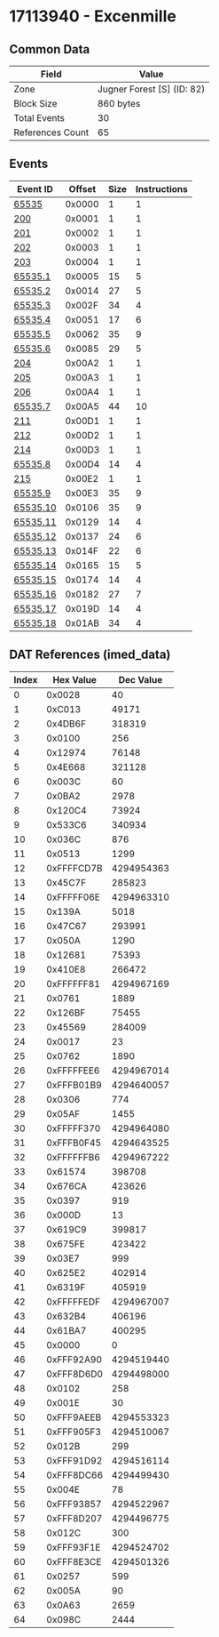 # 17113940 - Excenmille

## Common Data

| Field            | Value                      |
|------------------|----------------------------|
| Zone             | Jugner Forest [S] (ID: 82) |
| Block Size       | 860 bytes                  |
| Total Events     | 30                         |
| References Count | 65                         |

## Events

| Event ID                  | Offset   |   Size |   Instructions |
|---------------------------|----------|--------|----------------|
| [65535](./65535.md)       | 0x0000   |      1 |              1 |
| [200](./200.md)           | 0x0001   |      1 |              1 |
| [201](./201.md)           | 0x0002   |      1 |              1 |
| [202](./202.md)           | 0x0003   |      1 |              1 |
| [203](./203.md)           | 0x0004   |      1 |              1 |
| [65535.1](./65535.1.md)   | 0x0005   |     15 |              5 |
| [65535.2](./65535.2.md)   | 0x0014   |     27 |              5 |
| [65535.3](./65535.3.md)   | 0x002F   |     34 |              4 |
| [65535.4](./65535.4.md)   | 0x0051   |     17 |              6 |
| [65535.5](./65535.5.md)   | 0x0062   |     35 |              9 |
| [65535.6](./65535.6.md)   | 0x0085   |     29 |              5 |
| [204](./204.md)           | 0x00A2   |      1 |              1 |
| [205](./205.md)           | 0x00A3   |      1 |              1 |
| [206](./206.md)           | 0x00A4   |      1 |              1 |
| [65535.7](./65535.7.md)   | 0x00A5   |     44 |             10 |
| [211](./211.md)           | 0x00D1   |      1 |              1 |
| [212](./212.md)           | 0x00D2   |      1 |              1 |
| [214](./214.md)           | 0x00D3   |      1 |              1 |
| [65535.8](./65535.8.md)   | 0x00D4   |     14 |              4 |
| [215](./215.md)           | 0x00E2   |      1 |              1 |
| [65535.9](./65535.9.md)   | 0x00E3   |     35 |              9 |
| [65535.10](./65535.10.md) | 0x0106   |     35 |              9 |
| [65535.11](./65535.11.md) | 0x0129   |     14 |              4 |
| [65535.12](./65535.12.md) | 0x0137   |     24 |              6 |
| [65535.13](./65535.13.md) | 0x014F   |     22 |              6 |
| [65535.14](./65535.14.md) | 0x0165   |     15 |              5 |
| [65535.15](./65535.15.md) | 0x0174   |     14 |              4 |
| [65535.16](./65535.16.md) | 0x0182   |     27 |              7 |
| [65535.17](./65535.17.md) | 0x019D   |     14 |              4 |
| [65535.18](./65535.18.md) | 0x01AB   |     34 |              4 |

## DAT References (imed_data)

|   Index | Hex Value   |   Dec Value |
|---------|-------------|-------------|
|       0 | 0x0028      |          40 |
|       1 | 0xC013      |       49171 |
|       2 | 0x4DB6F     |      318319 |
|       3 | 0x0100      |         256 |
|       4 | 0x12974     |       76148 |
|       5 | 0x4E668     |      321128 |
|       6 | 0x003C      |          60 |
|       7 | 0x0BA2      |        2978 |
|       8 | 0x120C4     |       73924 |
|       9 | 0x533C6     |      340934 |
|      10 | 0x036C      |         876 |
|      11 | 0x0513      |        1299 |
|      12 | 0xFFFFCD7B  |  4294954363 |
|      13 | 0x45C7F     |      285823 |
|      14 | 0xFFFFF06E  |  4294963310 |
|      15 | 0x139A      |        5018 |
|      16 | 0x47C67     |      293991 |
|      17 | 0x050A      |        1290 |
|      18 | 0x12681     |       75393 |
|      19 | 0x410E8     |      266472 |
|      20 | 0xFFFFFF81  |  4294967169 |
|      21 | 0x0761      |        1889 |
|      22 | 0x126BF     |       75455 |
|      23 | 0x45569     |      284009 |
|      24 | 0x0017      |          23 |
|      25 | 0x0762      |        1890 |
|      26 | 0xFFFFFEE6  |  4294967014 |
|      27 | 0xFFFB01B9  |  4294640057 |
|      28 | 0x0306      |         774 |
|      29 | 0x05AF      |        1455 |
|      30 | 0xFFFFF370  |  4294964080 |
|      31 | 0xFFFB0F45  |  4294643525 |
|      32 | 0xFFFFFFB6  |  4294967222 |
|      33 | 0x61574     |      398708 |
|      34 | 0x676CA     |      423626 |
|      35 | 0x0397      |         919 |
|      36 | 0x000D      |          13 |
|      37 | 0x619C9     |      399817 |
|      38 | 0x675FE     |      423422 |
|      39 | 0x03E7      |         999 |
|      40 | 0x625E2     |      402914 |
|      41 | 0x6319F     |      405919 |
|      42 | 0xFFFFFEDF  |  4294967007 |
|      43 | 0x632B4     |      406196 |
|      44 | 0x61BA7     |      400295 |
|      45 | 0x0000      |           0 |
|      46 | 0xFFF92A90  |  4294519440 |
|      47 | 0xFFF8D6D0  |  4294498000 |
|      48 | 0x0102      |         258 |
|      49 | 0x001E      |          30 |
|      50 | 0xFFF9AEEB  |  4294553323 |
|      51 | 0xFFF905F3  |  4294510067 |
|      52 | 0x012B      |         299 |
|      53 | 0xFFF91D92  |  4294516114 |
|      54 | 0xFFF8DC66  |  4294499430 |
|      55 | 0x004E      |          78 |
|      56 | 0xFFF93857  |  4294522967 |
|      57 | 0xFFF8D207  |  4294496775 |
|      58 | 0x012C      |         300 |
|      59 | 0xFFF93F1E  |  4294524702 |
|      60 | 0xFFF8E3CE  |  4294501326 |
|      61 | 0x0257      |         599 |
|      62 | 0x005A      |          90 |
|      63 | 0x0A63      |        2659 |
|      64 | 0x098C      |        2444 |
